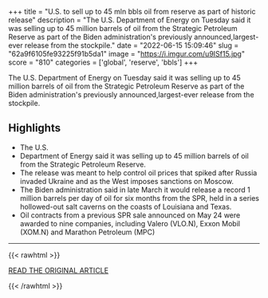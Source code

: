 +++
title = "U.S. to sell up to 45 mln bbls oil from reserve as part of historic release"
description = "The U.S. Department of Energy on Tuesday said it was selling up to 45 million barrels of oil from the Strategic Petroleum Reserve as part of the Biden administration's previously announced,largest-ever release from the stockpile."
date = "2022-06-15 15:09:46"
slug = "62a9f6105fe93225f91b5da1"
image = "https://i.imgur.com/u9ISf15.jpg"
score = "810"
categories = ['global', 'reserve', 'bbls']
+++

The U.S. Department of Energy on Tuesday said it was selling up to 45 million barrels of oil from the Strategic Petroleum Reserve as part of the Biden administration's previously announced,largest-ever release from the stockpile.

## Highlights

- The U.S.
- Department of Energy said it was selling up to 45 million barrels of oil from the Strategic Petroleum Reserve.
- The release was meant to help control oil prices that spiked after Russia invaded Ukraine and as the West imposes sanctions on Moscow.
- The Biden administration said in late March it would release a record 1 million barrels per day of oil for six months from the SPR, held in a series hollowed-out salt caverns on the coasts of Louisiana and Texas.
- Oil contracts from a previous SPR sale announced on May 24 were awarded to nine companies, including Valero (VLO.N), Exxon Mobil (XOM.N) and Marathon Petroleum (MPC)

---

{{< rawhtml >}}
  <p class="article-category">
    <a target="_blank" href="https://www.reuters.com/business/energy/us-sell-up-45-mln-bbls-oil-reserve-part-historic-release-2022-06-14/">READ THE ORIGINAL ARTICLE</a>
  </p>
{{< /rawhtml >}}
